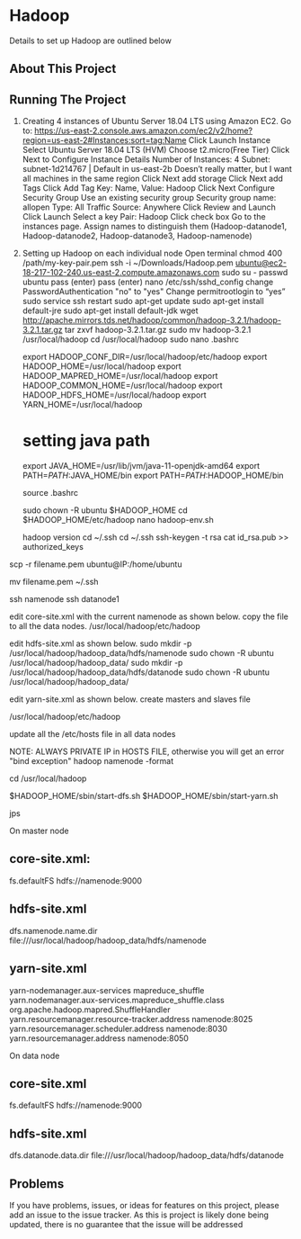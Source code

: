 # Hadoop
Details to set up Hadoop are outlined below

## About This Project


## Running The Project
1. Creating 4 instances of Ubuntu Server 18.04 LTS using Amazon EC2.
  Go to: https://us-east-2.console.aws.amazon.com/ec2/v2/home?region=us-east-2#Instances:sort=tag:Name
  Click Launch Instance
  Select Ubuntu Server 18.04 LTS (HVM)
  Choose t2.micro(Free Tier)
  Click Next to Configure Instance Details
    Number of Instances: 4
    Subnet: subnet-1d214767 | Default in us-east-2b
      Doesn’t really matter, but I want all machines in the same region
  Click Next add storage
  Click Next add Tags
    Click Add Tag
    Key: Name, Value: Hadoop
  Click Next Configure Security Group
    Use an existing security group
    Security group name: allopen
    Type: All Traffic
    Source: Anywhere
  Click Review and Launch
  Click Launch
    Select a key Pair: Hadoop
    Click check box
  Go to the instances page. Assign names to distinguish them (Hadoop-datanode1, Hadoop-datanode2, Hadoop-datanode3, Hadoop-namenode)

2. Setting up Hadoop on each individual node
  Open terminal
    chmod 400 /path/my-key-pair.pem
    ssh -i ~/Downloads/Hadoop.pem ubuntu@ec2-18-217-102-240.us-east-2.compute.amazonaws.com
    sudo su -
    passwd ubuntu
      pass (enter)
      pass (enter)
    nano /etc/ssh/sshd_config
      change PasswordAuthentication "no" to "yes"
      Change permitrootlogin to “yes”
    sudo service ssh restart
    sudo apt-get update
    sudo apt-get install default-jre
    sudo apt-get install default-jdk
    wget http://apache.mirrors.tds.net/hadoop/common/hadoop-3.2.1/hadoop-3.2.1.tar.gz
    tar zxvf hadoop-3.2.1.tar.gz
    sudo mv hadoop-3.2.1 /usr/local/hadoop
      cd /usr/local/hadoop
    sudo nano .bashrc

    <!-- /* -->
    export HADOOP_CONF_DIR=/usr/local/hadoop/etc/hadoop
    export HADOOP_HOME=/usr/local/hadoop
    export HADOOP_MAPRED_HOME=/usr/local/hadoop
    export HADOOP_COMMON_HOME=/usr/local/hadoop
    export HADOOP_HDFS_HOME=/usr/local/hadoop
    export YARN_HOME=/usr/local/hadoop

    # setting java path
    export JAVA_HOME=/usr/lib/jvm/java-11-openjdk-amd64
    export PATH=$PATH:$JAVA_HOME/bin
    export PATH=$PATH:$HADOOP_HOME/bin
    <!-- */ -->

    source .bashrc
    <!-- # change the owner -->
    sudo chown -R ubuntu $HADOOP_HOME
    cd $HADOOP_HOME/etc/hadoop
    nano hadoop-env.sh
    <!-- update java home -->
    hadoop version
    cd ~/.ssh
    cd ~/.ssh
    ssh-keygen -t rsa
    cat id_rsa.pub >> authorized_keys
    <!-- create config file like below on master machine and copy it to the other data nodes: -->
<!--
  Host namenode
	  HostName 18.219.222.231
  	User ubuntu
    IdentityFile ~/.ssh/educate.pem
  Host datanode1
    HostName 18.217.189.60
    User ubuntu
  	IdentityFile ~/.ssh/educate.pem
  Host datanode2
  	HostName 18.222.74.251
  	User ubuntu
  	IdentityFile ~/.ssh/educate.pem
-->

<!-- copy .pem file from your machine to the master node and other data nodes, and make sure to give chmod 600 on all the pem file.  -->

<!-- ‘scp’ command: copy file from one machine to another -->

scp -r filename.pem ubuntu@IP:/home/ubuntu
<!-- Login to the machine using ip -->
mv filename.pem ~/.ssh

<!-- At this stage hadoop should be installed successfully -->
ssh namenode
ssh datanode1
<!-- Now try to do ssh namenode, ssh datanode1, ssh datanode2 from all machines, passwordless authentication should work.  -->

edit core-site.xml with the current namenode as shown below.
  copy the file to all the data nodes.
	 /usr/local/hadoop/etc/hadoop

edit hdfs-site.xml as shown below.
sudo mkdir -p /usr/local/hadoop/hadoop_data/hdfs/namenode
sudo chown -R ubuntu /usr/local/hadoop/hadoop_data/
sudo mkdir -p /usr/local/hadoop/hadoop_data/hdfs/datanode
    sudo chown -R ubuntu /usr/local/hadoop/hadoop_data/

edit yarn-site.xml as shown below.
create masters and slaves file

<!-- for example in masters file
#
namenode
# -->
<!--
in slaves file
#
datanode01
datanode02
# -->

  /usr/local/hadoop/etc/hadoop


update all the /etc/hosts file in all data nodes
<!--
#
172.31.40.54 namenode
172.31.39.100 datanode1
172.31.40.54  datanode2
# -->

NOTE: ALWAYS PRIVATE IP in HOSTS FILE, otherwise you will get an error "bind exception"
hadoop namenode -format

cd /usr/local/hadoop

$HADOOP_HOME/sbin/start-dfs.sh
$HADOOP_HOME/sbin/start-yarn.sh

jps

<!-- All set now you should see the services running on the master node and data nodes by typing in jps. -->

On master node

core-site.xml:
--------------
<property>
<name>fs.defaultFS</name>
<value>hdfs://namenode:9000</value>
</property>

hdfs-site.xml
-------------
<property>
<name>dfs.namenode.name.dir</name>
<value>file:///usr/local/hadoop/hadoop_data/hdfs/namenode</value>
</property>

yarn-site.xml
-------------
<property>
<name>yarn-nodemanager.aux-services</name>
<value>mapreduce_shuffle</value>
</property>
<property>
<name>yarn.nodemanager.aux-services.mapreduce_shuffle.class</name>
<value>org.apache.hadoop.mapred.ShuffleHandler</value>
</property>
<property>
<name>yarn.resourcemanager.resource-tracker.address</name>
<value>namenode:8025</value>
</property>
<property>
<name>yarn.resourcemanager.scheduler.address</name>
<value>namenode:8030</value>
</property>
<property>
<name>yarn.resourcemanager.address</name>
<value>namenode:8050</value>
</property>

On data node

core-site.xml
-------------
<property>
<name>fs.defaultFS</name>
<value>hdfs://namenode:9000</value>
</property>

hdfs-site.xml
-------------
<property>
<name>dfs.datanode.data.dir</name>
<value>file:///usr/local/hadoop/hadoop_data/hdfs/datanode</value>
</property>



## Problems

If you have problems, issues, or ideas for features on this project, please add an issue to the issue tracker. As this is project is likely done being updated, there is no guarantee that the issue will be addressed
